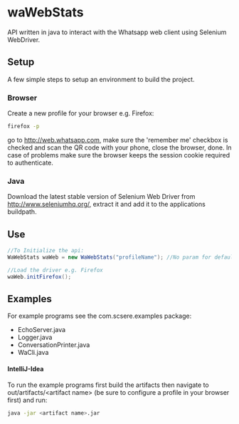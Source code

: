 # waWebStats

API written in java to interact with the Whatsapp web client using Selenium WebDriver.

## Setup

A few simple steps to setup an environment to build the project.

### Browser

Create a new profile for your browser e.g. Firefox:
```sh
firefox -p
```

go to http://web.whatsapp.com, make sure the 'remember me' checkbox is checked and scan the QR code with your phone, close the browser, done.
In case of problems make sure the browser keeps the session cookie required to authenticate.

### Java

Download the latest stable version of Selenium Web Driver from http://www.seleniumhq.org/, extract it and add it to the applications buildpath.

## Use

```java
//To Initialize the api:
WaWebStats waWeb = new WaWebStats("profileName"); //No param for default "SELENIUM"

//Load the driver e.g. Firefox
waWeb.initFirefox();
```

## Examples
For example programs see the com.scsere.examples package:

+ EchoServer.java
+ Logger.java
+ ConversationPrinter.java
+ WaCli.java

#### IntelliJ-Idea
To run the example programs first build the artifacts then navigate to out/artifacts/\<artifact name\> (be sure to configure a profile in your browser first) and run:
```bash
java -jar <artifact name>.jar
```